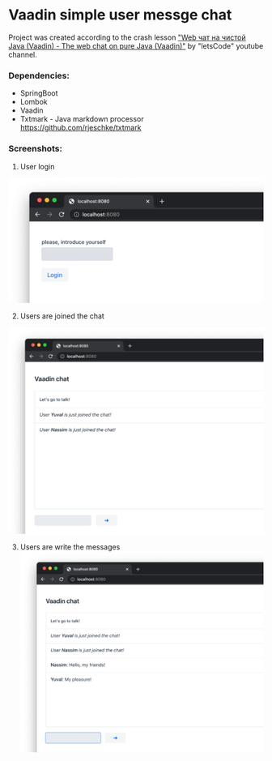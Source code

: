 # Vaadin simple user messge chat

Project was created according to the crash lesson ["Web чат на чистой Java (Vaadin) - The web chat on pure Java (Vaadin)"](https://www.youtube.com/watch?v=o07DfTMs2N4) by "letsCode" youtube channel.

### Dependencies:
* SpringBoot
* Lombok
* Vaadin
* Txtmark - Java markdown processor https://github.com/rjeschke/txtmark

### Screenshots:
1. User login

![](images/1.png)

2. Users are joined the chat

![](images/2.png)

3. Users are write the messages
![](images/3.png)
